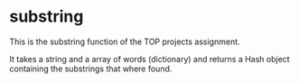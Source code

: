 # substring
This is the substring function of the TOP projects assignment. 

It takes a string and a array of words (dictionary) and returns a Hash object containing the substrings
that where found.